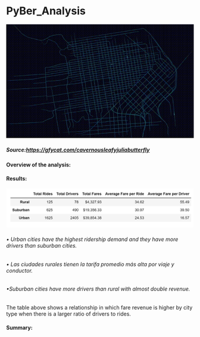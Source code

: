# PyBer_Analysis
![img](CavernousLeafyJuliabutterfly-mobile.gif)

##### Source:https://gfycat.com/cavernousleafyjuliabutterfly
#### Overview of the analysis:
#### Results:
![img](https://github.com/Edgarhv/PyBer_Analysis/blob/d299b88bb5905757b2800acc98bb27ec67adc484/PyBer%20summary%20DataFrame.png)
###### • Urban cities have the highest ridership demand and they have more drivers than suburban cities.
###### • Las ciudades rurales tienen la tarifa promedio más alta por viaje y conductor.
###### •Suburban cities have more drivers than rural with almost double revenue.
The table above shows a relationship in which fare revenue is higher by city type when there is a larger ratio of drivers to rides.

#### Summary:
